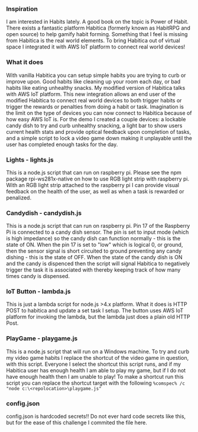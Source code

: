 ### Inspiration
I am interested in Habits lately. A good book on the topic is Power of Habit. There exists a fantastic platform Habitica (formerly known as HabitRPG and open source) to help gamify habit forming. Something that I feel is missing from Habitica is the real world elements. To bring Habitica out of virtual space I integrated it with AWS IoT platform to connect real world devices!

### What it does
With vanilla Habitica you can setup simple habits you are trying to curb or improve upon. Good habits like cleaning up your room each day, or bad habits like eating unhealthy snacks. My modified version of Habitica talks with AWS IoT platform. This new integration allows an end user of the modified Habitica to connect real world devices to both trigger habits or trigger the rewards or penalties from doing a habit or task. Imagination is the limit on the type of devices you can now connect to Habitica because of how easy AWS IoT is. For the demo I created a couple devices: a lockable candy dish to try and curb unhealthy snacking, a light bar to show users current health stats and provide optical feedback upon completion of tasks, and a simple script to lock a video game down making it unplayable until the user has completed enough tasks for the day.

### Lights - lights.js
This is a node.js script that can run on raspberry pi.
Please see the npm package rpi-ws281x-native on how to use RGB light strip with raspberry pi.  With an RGB light strip attached to the raspberry pi I can provide visual feedback on the health of the user, as well as when a task is rewarded or penalized.

### Candydish - candydish.js
This is a node.js script that can run on raspberry pi.
Pin 17 of the Raspberry Pi is connected to a candy dish sensor.  The pin is set to input mode (which is high impedance) so the candy dish can function normally - this is the state of ON.  When the pin 17 is set to "low" which is logical 0, or ground, then the sensor signal is short circuited to ground preventing any candy dishing - this is the state of OFF.
When the state of the candy dish is ON and the candy is dispenced then the script will signal Habitica to negatively trigger the task it is associated with thereby keeping track of how many times candy is dispensed.

### IoT Button - lambda.js
This is just a lambda script for node.js >4.x platform.  What it does is HTTP POST to habitica and update a set task I setup.  The button uses AWS IoT platform for invoking the lambda, but the lambda just does a plain old HTTP Post.

### PlayGame - playgame.js
This is a node.js script that will run on a Windows machine.  To try and curb my video game habits I replace the shortcut of the video game in question, with this script.  Everyone I select the shortcut this script runs, and if my Habitica user has enough health I am able to play my game, but if I do not have enough health then I am unable to play!
To make a shortcut run this script you can replace the shortcut target with the following
```%comspec% /c "node c:\<repolocation>\playgame.js"```

### config.json
config.json is hardcoded secrets!! Do not ever hard code secrets like this, but for the ease of this challenge I commited the file here.